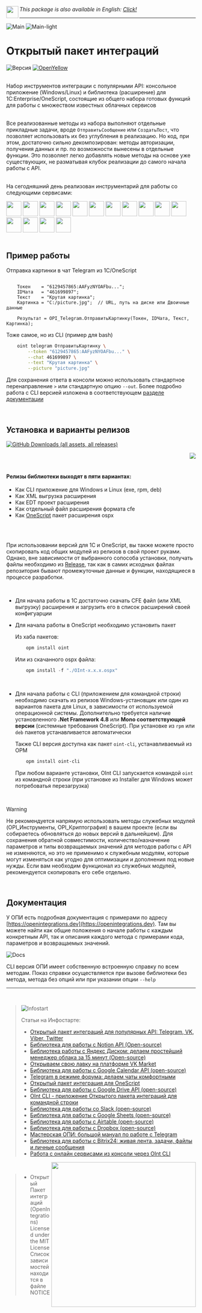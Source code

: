 
 <img src="https://github.com/Bayselonarrend/OpenIntegrations/raw/main/Media/eng.png?1" align="left" width="32"> *This package is also available in English: [Click!](https://github.com/Bayselonarrend/OpenIntegrations/blob/main/README_ENG.md)*

<hr>

![Main](https://github.com/Bayselonarrend/OpenIntegrations/raw/main/Media/main.gif#gh-dark-mode-only#gh-dark-mode-only)
![Main-light](https://github.com/Bayselonarrend/OpenIntegrations/raw/main/Media/main-light.gif#gh-light-mode-only)


# Открытый пакет интеграций

![Версия](https://img.shields.io/badge/Версия_1С-8.3.9-yellow)
[![OpenYellow](https://img.shields.io/endpoint?url=https://openyellow.org/data/badges/2/736878759.json)](https://openyellow.org/grid?data=top&repo=736878759)

<br>
Набор инструментов интеграции с популярными API: консольное приложение (Windows/Linux) и библиотека (расширение) для 1C:Enterprise/OneScript, состоящие из общего набора готовых функций для работы с множеством известных облачных сервисов<br>


<br>

Все реализованные методы из набора выполняют отдельные прикладные задачи, вроде `ОтправитьСообщение` или `СоздатьПост`, что позволяет использовать их без углубления в реализацию. Но код, при этом, достаточно сильно декомпозирован: методы авторизации, получения данных и пр. по возможности вынесены в отдельные функции. Это позволяет легко добавлять новые методы на основе уже существующих, не разматывая клубок реализации до самого начала работы с API. <br><br>

На сегодняшний день реализован инструментарий для работы со следующими сервисами:
<br>
  <div>
  <a href="https://openintegrations.dev/docs/Instructions/Telegram/"><img src="https://github.com/Bayselonarrend/OpenIntegrations/raw/main/Media/Telegram.png" width="40"></a>
  <a href="https://openintegrations.dev/docs/Instructions/Bitrix24/"><img src="https://github.com/Bayselonarrend/OpenIntegrations/raw/main/Media/Bitrix24.png?6" width="40"></a>
  <a href="https://openintegrations.dev/docs/Instructions/VK/"><img src="https://github.com/Bayselonarrend/OpenIntegrations/raw/main/Media/VK.png" width="40"></a>
  <a href="https://openintegrations.dev/docs/Instructions/VKTeams/"><img src="https://github.com/Bayselonarrend/OpenIntegrations/raw/main/Media/VKTeams.png" width="40"></a>
  <a href="https://openintegrations.dev/docs/Instructions/Viber/"><img src="https://github.com/Bayselonarrend/OpenIntegrations/raw/main/Media/Viber.png" width="40"></a>
   <a href="https://openintegrations.dev/docs/Instructions/Ozon/"><img src="https://github.com/Bayselonarrend/OpenIntegrations/raw/main/Media/Ozon.png" width="40"></a>
  <a href="https://openintegrations.dev/docs/Instructions/Twitter/"><img src="https://github.com/Bayselonarrend/OpenIntegrations/raw/main/Media/Twitter.png" width="40"></a>
  <a href="https://openintegrations.dev/docs/Instructions/Notion/"><img src="https://github.com/Bayselonarrend/OpenIntegrations/raw/main/Media/Notion.png" width="40"></a>
  <a href="https://openintegrations.dev/docs/Instructions/YandexDisk/"><img src="https://github.com/Bayselonarrend/OpenIntegrations/raw/main/Media/YandexDisk.png" width="40"></a>
  <a href="https://openintegrations.dev/docs/Instructions/GoogleCalendar/"><img src="https://github.com/Bayselonarrend/OpenIntegrations/raw/main/Media/GoogleCalendar.png" width="40"></a>
  <a href="https://openintegrations.dev/docs/Instructions/GoogleDrive/"><img src="https://github.com/Bayselonarrend/OpenIntegrations/raw/main/Media/GoogleDrive.png" width="40"></a>
  <a href="https://openintegrations.dev/docs/Instructions/GoogleSheets/"><img src="https://github.com/Bayselonarrend/OpenIntegrations/raw/main/Media/GoogleSheets.png" width="40"></a>
  <a href="https://openintegrations.dev/docs/Instructions/Slack/"><img src="https://github.com/Bayselonarrend/OpenIntegrations/raw/main/Media/Slack.png" width="40"></a>
  <a href="https://openintegrations.dev/docs/Instructions/Airtable/"><img src="https://github.com/Bayselonarrend/OpenIntegrations/raw/main/Media/Airtable.png?6" width="40"></a>
  <a href="https://openintegrations.dev/docs/Instructions/Dropbox/"><img src="https://github.com/Bayselonarrend/OpenIntegrations/raw/main/Media/Dropbox.png?6" width="40"></a>
  
</div> 
<br>

## Пример работы

Отправка картинки в чат Telegram из 1С/OneScript

```bsl

    Токен    = "6129457865:AAFyzNYOAFbu...";
    IDЧата   = "461699897";
    Текст    = "Крутая картинка";
    Картинка = "C:/picture.jpg";  // URL, путь на диске или Двоичные данные

    Результат = OPI_Telegram.ОтправитьКартинку(Токен, IDЧата, Текст, Картинка);

```

Тоже самое, но из CLI (пример для bash)

```bash
    oint telegram ОтправитьКартинку \
        --token "6129457865:AAFyzNYOAFbu..." \
        --chat 461699897 \
        --text "Крутая картинка" \
        --picture "picture.jpg"
```

Для сохранения ответа в консоли можно использовать стандартное перенаправление `>` или стандартную опцию `--out`. Более подробно работа с CLI версией изложена в соответствующем [разделе документации](https://openintegrations.dev/docs/Start/CLI_version)

<br>
 
## Установка и варианты релизов ##

[![GitHub Downloads (all assets, all releases)](https://img.shields.io/github/downloads/bayselonarrend/OpenIntegrations/total?logo=github)](https://github.com/Bayselonarrend/OpenIntegrations/releases/latest)

<img src="https://github.com/Bayselonarrend/OpenIntegrations/raw/main/Media/icons.png" align="right">

<br><br>

#### Релизы библиотеки выходят в пяти вариантах:
- Как CLI приложение для Windows и Linux (exe, rpm, deb)
- Как XML выгрузка расширения
- Как EDT проект расширения
- Как отдельный файл расширения формата cfe
- Как [OneScript](https://github.com/EvilBeaver/OneScript) пакет расширения ospx

<br/><br>

При использовании версий для 1С и OneScript, вы также можете просто скопировать код общих модулей из релизов в свой проект руками. Однако, вне зависимости от выбранного сопособа установки, получать файлы необходимо из [Release](https://github.com/Bayselonarrend/OpenIntegrations/releases/latest), так как в самих исходных файлах репозитория бывают промежуточные данные и функции, находящиеся в процессе разработки.

<br/>

+ Для начала работы в 1С достаточно скачать CFE файл (или XML выгрузку) расширения и загрузить его в список расширений своей конфигуарции <br>
+ Для начала работы в OneScript необходимо установить пакет

   Из хаба пакетов:
   ```powershell
       opm install oint
   ```

   Или из скачанного ospx файла:
   ```powershell
       opm install -f "./OInt-x.x.x.ospx"
   ```
<br>

+ Для начала работы с CLI (приложением для командной строки) необходимо скачать из релизов Windows-установщик или один из вариантов пакета для Linux, в зависимости от используемой операционной системы. Дополнительно требуется наличие установленного **.Net Framework 4.8** или **Mono соответствующей версии** (системные требования OneScript). При установке из `rpm` или `deb` пакетов устанавливается автоматически

   Также CLI версия доступна как пакет `oint-cli`, устанавливаемый из OPM 
   ```powershell
       opm install oint-cli
   ```


   При любом варианте установки, OInt CLI запускается командой `oint` из командной строки (при установке из Installer для Windows может потребоватья перезагрузка)

<br/>
 
>[!WARNING]
>Не рекомендуется напрямую использовать методы служебных модулей (OPI_Инструменты, OPI_Криптография) в вашем проекте (если вы собираетесь обновляться до новых версий в дальнейшем). Для сохранения обратной совместимости, количество/назначение параметров и типы возвращаемых значений для методов работы с API не изменяются, но это не применимо к служебным модулям, которые могут изменяться как угодно для оптимизации и дополнения под новые нужды. Если вам необходим функционал из служебных модулей, рекомендуется скопировать его себе отдельно.
<br/>


## Документация ##

У ОПИ есть подробная документация с примерами по адресу [https://openintegrations.dev](https://openintegrations.dev). Там вы можете найти как общие положения о начале работы с каждым конкретным API, так и описания каждого метода с примерами кода, параметров и возвращаемых значений.

![Docs](https://github.com/Bayselonarrend/OpenIntegrations/raw/main/Media/docs.png?4)

CLI версия ОПИ имеет собственную встроенную справку по всем методам. Показ справки осуществляется при вызове библиотеки без метода, метода без опций или при указании опции `--help`

___
<br>

>![Infostart](https://github.com/Bayselonarrend/TelegramEnterprise/raw/main/infostart.svg)
>
>Статьи на Инфостарте:<br>
>- [Открытый пакет интеграций для популярных API: Telegram, VK, Viber, Twitter](https://infostart.ru/1c/articles/2016164/)<br>
>- [Библиотека для работы с Notion API (Open-source)](https://infostart.ru/1c/articles/2022254/)<br>
>- [Библиотека работы с Яндекс Диском: делаем простейший менеджер облака за 15 минут (Open-source)](https://infostart.ru/1c/articles/2038960/)<br>
>- [Открываем свою лавку на платформе VK Market](https://infostart.ru/public/2043994/)<br>
>- [Библиотека для работы с Google Calendar API (open-source)](https://infostart.ru/1c/articles/2049575/)<br>
>- [Telegram в режиме форума: делаем чаты комфортными](https://infostart.ru/1c/articles/2055811/)<br>
>- [Открытый пакет интеграция для OneScript](https://infostart.ru/1c/articles/2060307/)<br>
>- [Библиотека для работы с Google Drive API (open-source)](https://infostart.ru/1c/articles/2066469/)<br>
>- [OInt CLI - приложение Открытого пакета интеграций для командной строки](https://infostart.ru/1c/articles/2074205/)<br>
>- [Библиотека для работы со Slack (open-source)](https://infostart.ru/1c/articles/2099282/)<br>
>- [Библиотека для работы с Google Sheets (open-source)](https://infostart.ru/1c/articles/2102248/)<br>
>- [Библиотека для работы с Airtable (open-source)](https://infostart.ru/1c/articles/2106649/)<br>
>- [Библиотека для работы с Dropbox (open-source)](https://infostart.ru/1c/articles/2123857/)<br>
>- [Мастерская ОПИ: большой мануал по работе с Telegram](https://infostart.ru/1c/articles/2135517/)<br>
>- [Библиотека для работы с Bitrix24: живая лента, задачи, файлы и личные сообщения](https://infostart.ru/1c/articles/2148213/)<br>
>- [Работа с онлайн сервисами из консоли через OInt CLI](https://infostart.ru/1c/articles/2159665/)<br>

<img src="https://github.com/Bayselonarrend/OpenIntegrations/raw/main/Media/heartnstar.png?1" align="right" width="384">

<br>

>- Открытый Пакет интеграций (OpenIntegrations)<br>
>Licensed under the MIT License<br>
>Список зависимостей находится в файле NOTICE<br>
